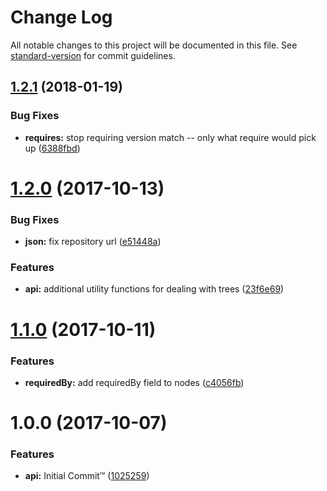 # Change Log

All notable changes to this project will be documented in this file. See [standard-version](https://github.com/conventional-changelog/standard-version) for commit guidelines.

<a name="1.2.1"></a>
## [1.2.1](https://github.com/npm/logical-tree/compare/v1.2.0...v1.2.1) (2018-01-19)


### Bug Fixes

* **requires:** stop requiring version match -- only what require would pick up ([6388fbd](https://github.com/npm/logical-tree/commit/6388fbd))



<a name="1.2.0"></a>
# [1.2.0](https://github.com/npm/logical-tree/compare/v1.1.0...v1.2.0) (2017-10-13)


### Bug Fixes

* **json:** fix repository url ([e51448a](https://github.com/npm/logical-tree/commit/e51448a))


### Features

* **api:** additional utility functions for dealing with trees ([23f6e69](https://github.com/npm/logical-tree/commit/23f6e69))



<a name="1.1.0"></a>
# [1.1.0](https://github.com/npm/npm-logical-tree/compare/v1.0.0...v1.1.0) (2017-10-11)


### Features

* **requiredBy:** add requiredBy field to nodes ([c4056fb](https://github.com/npm/npm-logical-tree/commit/c4056fb))



<a name="1.0.0"></a>
# 1.0.0 (2017-10-07)


### Features

* **api:** Initial Commit™ ([1025259](https://github.com/npm/npm-logical-tree/commit/1025259))
